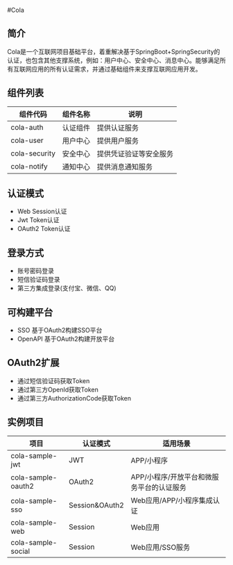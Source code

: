 #Cola 
## 简介
Cola是一个互联网项目基础平台，着重解决基于SpringBoot+SpringSecurity的认证，也包含其他支撑系统，例如：用户中心、安全中心、消息中心。能够满足所有互联网应用的所有认证需求，并通过基础组件来支撑互联网应用开发。

## 组件列表
| 组件代码 | 组件名称 | 说明 |
| ------ | ------ | ------ |
| cola-auth | 认证组件 | 提供认证服务 |
| cola-user | 用户中心 | 提供用户服务 |
| cola-security | 安全中心 | 提供凭证验证等安全服务 |
| cola-notify | 通知中心 | 提供消息通知服务 |

## 认证模式
- Web Session认证
- Jwt Token认证
- OAuth2 Token认证
## 登录方式
- 账号密码登录
- 短信验证码登录
- 第三方集成登录(支付宝、微信、QQ)
## 可构建平台
- SSO 基于OAuth2构建SSO平台
- OpenAPI 基于OAuth2构建开放平台
## OAuth2扩展
- 通过短信验证码获取Token
- 通过第三方OpenId获取Token
- 通过第三方AuthorizationCode获取Token

## 实例项目
| 项目 | 认证模式 | 适用场景 |
| ------ | ------ | ------ |
| cola-sample-jwt | JWT |APP/小程序 |
| cola-sample-oauth2 | OAuth2 |  APP/小程序/开放平台和微服务平台的认证服务 |
| cola-sample-sso | Session&OAuth2 | Web应用/APP/小程序集成认证 |
| cola-sample-web | Session | Web应用 |
| cola-sample-social | Session | Web应用/SSO服务 |
